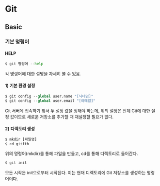 # Git

## Basic
### 기본 명령어
#### HELP


```python
$ git 명령어 --help
```

각 명령어에 대한 설명을 자세히 볼 수 있음.

#### 1) 기본 환경 설정


```python
$ git config --global user.name "[닉네임]"
$ git config --global user.email "[이메일]"
```

Git 서버에 접속하기 앞서 두 설정 값을 정해야 하는데, 위의 설정은 전체 Git에 대한 설정 값이므로 새로운 저장소를 추가할 때 재설정할 필요가 없다.
#### 2) 디렉토리 생성


```python
$ mkdir [파일명]
$ cd gitfth
```

위의 명령어(mkdir)를 통해 파일을 만들고, cd를 통해 디렉토리로 들어간다.


```python
$ git init
```

모든 시작은 init으로부터 시작된다. 이는 현재 디렉토리에 Git 저장소를 생성하는 명령어이다.


```python

```
